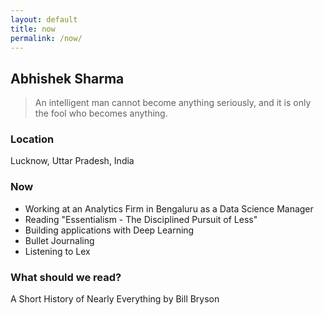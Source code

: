 ```yaml
---
layout: default
title: now
permalink: /now/
---
```


## Abhishek Sharma

> An intelligent man cannot become anything seriously, and it is only the fool who becomes anything.

### Location
Lucknow, Uttar Pradesh, India

### Now
- Working at an Analytics Firm in Bengaluru as a Data Science Manager
- Reading "Essentialism - The Disciplined Pursuit of Less" 
- Building applications with Deep Learning
- Bullet Journaling
- Listening to Lex

### What should we read?
A Short History of Nearly Everything by Bill Bryson